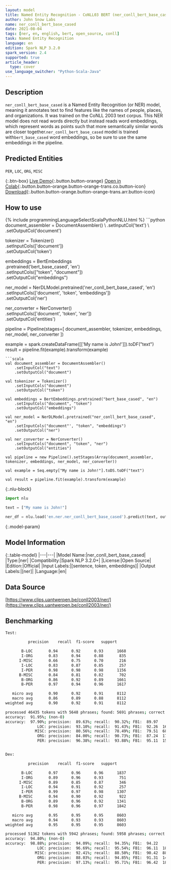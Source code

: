 ```yaml
---
layout: model
title: Named Entity Recognition - CoNLL03 BERT (ner_conll_bert_base_cased)
author: John Snow Labs
name: ner_conll_bert_base_cased
date: 2021-08-04
tags: [ner, en, english, bert, open_source, conll]
task: Named Entity Recognition
language: en
edition: Spark NLP 3.2.0
spark_version: 2.4
supported: true
article_header:
  type: cover
use_language_switcher: "Python-Scala-Java"
---
```


## Description

`ner_conll_bert_base_cased` is a Named Entity Recognition (or NER) model, meaning it annotates text to find features like the names of people, places, and organizations. It was trained on the CoNLL 2003 text corpus. This NER model does not read words directly but instead reads word embeddings, which represent words as points such that more semantically similar words are closer together.`ner_conll_bert_base_cased` model is trained with`bert_base_cased` word embeddings, so be sure to use the same embeddings in the pipeline.

## Predicted Entities

`PER`, `LOC`, `ORG`, `MISC`

{:.btn-box}
[Live Demo](https://demo.johnsnowlabs.com/public/NER_EN){:.button.button-orange}
[Open in Colab](https://colab.research.google.com/github/JohnSnowLabs/spark-nlp-workshop/blob/master/tutorials/streamlit_notebooks/NER_EN.ipynb){:.button.button-orange.button-orange-trans.co.button-icon}
[Download](https://s3.amazonaws.com/auxdata.johnsnowlabs.com/public/models/ner_conll_bert_base_cased_en_3.2.0_2.4_1628079565109.zip){:.button.button-orange.button-orange-trans.arr.button-icon}

## How to use



<div class="tabs-box" markdown="1">
{% include programmingLanguageSelectScalaPythonNLU.html %}
```python
document_assembler = DocumentAssembler() \
    .setInputCol('text') \
    .setOutputCol('document')

tokenizer = Tokenizer() \
    .setInputCols(['document']) \
    .setOutputCol('token')

embeddings = BertEmbeddings\
      .pretrained('bert_base_cased', 'en')\
      .setInputCols(["token", "document"])\
      .setOutputCol("embeddings")

ner_model = NerDLModel.pretrained('ner_conll_bert_base_cased', 'en') \
    .setInputCols(['document', 'token', 'embeddings']) \
    .setOutputCol('ner')

ner_converter = NerConverter() \
    .setInputCols(['document', 'token', 'ner']) \
    .setOutputCol('entities')

pipeline = Pipeline(stages=[
    document_assembler, 
    tokenizer,
    embeddings,
    ner_model,
    ner_converter
])

example = spark.createDataFrame([['My name is John!']]).toDF("text")
result = pipeline.fit(example).transform(example)
```
```scala
val document_assembler = DocumentAssembler() 
    .setInputCol("text") 
    .setOutputCol("document")

val tokenizer = Tokenizer() 
    .setInputCols("document") 
    .setOutputCol("token")

val embeddings = BertEmbeddings.pretrained("bert_base_cased", "en")
    .setInputCols("document", "token") 
    .setOutputCol("embeddings")

val ner_model = NerDLModel.pretrained("ner_conll_bert_base_cased", "en") 
    .setInputCols("document"', "token", "embeddings") 
    .setOutputCol("ner")

val ner_converter = NerConverter() 
    .setInputCols("document", "token", "ner") 
    .setOutputCol("entities")

val pipeline = new Pipeline().setStages(Array(document_assembler, tokenizer, embeddings, ner_model, ner_converter))

val example = Seq.empty["My name is John!"].toDS.toDF("text")

val result = pipeline.fit(example).transform(example)
```

{:.nlu-block}
```python
import nlu

text = ["My name is John!"]

ner_df = nlu.load('en.ner.ner_conll_bert_base_cased').predict(text, output_level='token')
```
</div>

{:.model-param}
## Model Information

{:.table-model}
|---|---|
|Model Name:|ner_conll_bert_base_cased|
|Type:|ner|
|Compatibility:|Spark NLP 3.2.0+|
|License:|Open Source|
|Edition:|Official|
|Input Labels:|[sentence, token, embeddings]|
|Output Labels:|[ner]|
|Language:|en|

## Data Source

[https://www.clips.uantwerpen.be/conll2003/ner/](https://www.clips.uantwerpen.be/conll2003/ner/)

## Benchmarking

```bash
Test:

          precision    recall  f1-score   support

       B-LOC       0.94      0.92      0.93      1668
       I-ORG       0.83      0.94      0.88       835
      I-MISC       0.66      0.75      0.70       216
       I-LOC       0.83      0.87      0.85       257
       I-PER       0.98      0.98      0.98      1156
      B-MISC       0.84      0.81      0.82       702
       B-ORG       0.86      0.92      0.89      1661
       B-PER       0.97      0.94      0.96      1617

   micro avg       0.90      0.92      0.91      8112
   macro avg       0.86      0.89      0.88      8112
weighted avg       0.90      0.92      0.91      8112

processed 46435 tokens with 5648 phrases; found: 5691 phrases; correct: 5101.
accuracy:  91.95%; (non-O)
accuracy:  97.90%; precision:  89.63%; recall:  90.32%; FB1:  89.97
              LOC: precision:  93.10%; recall:  91.43%; FB1:  92.26  1638
             MISC: precision:  80.56%; recall:  78.49%; FB1:  79.51  684
              ORG: precision:  84.00%; recall:  90.73%; FB1:  87.24  1794
              PER: precision:  96.38%; recall:  93.88%; FB1:  95.11  1575


Dev:

          precision    recall  f1-score   support

       B-LOC       0.97      0.96      0.96      1837
       I-ORG       0.89      0.96      0.93       751
      I-MISC       0.89      0.85      0.87       346
       I-LOC       0.94      0.91      0.92       257
       I-PER       0.99      0.97      0.98      1307
      B-MISC       0.94      0.90      0.92       922
       B-ORG       0.89      0.96      0.92      1341
       B-PER       0.98      0.96      0.97      1842

   micro avg       0.95      0.95      0.95      8603
   macro avg       0.94      0.93      0.93      8603
weighted avg       0.95      0.95      0.95      8603

processed 51362 tokens with 5942 phrases; found: 5958 phrases; correct: 5606.
accuracy:  94.80%; (non-O)
accuracy:  98.88%; precision:  94.09%; recall:  94.35%; FB1:  94.22
              LOC: precision:  96.69%; recall:  95.54%; FB1:  96.11  1815
             MISC: precision:  92.41%; recall:  88.50%; FB1:  90.42  883
              ORG: precision:  88.03%; recall:  94.85%; FB1:  91.31  1445
              PER: precision:  97.13%; recall:  95.71%; FB1:  96.42  1815
```
